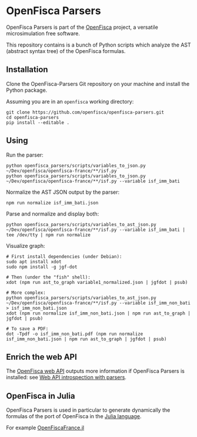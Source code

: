 # OpenFisca Parsers

OpenFisca Parsers is part of the [OpenFisca](http://www.openfisca.fr/) project,
a versatile microsimulation free software.

This repository contains is a bunch of Python scripts which analyze the AST (abstract syntax tree)
of the OpenFisca formulas.

## Installation

Clone the OpenFisca-Parsers Git repository on your machine and install the Python package.

Assuming you are in an `openfisca` working directory:

```
git clone https://github.com/openfisca/openfisca-parsers.git
cd openfisca-parsers
pip install --editable .
```

## Using

Run the parser:

```
python openfisca_parsers/scripts/variables_to_json.py ~/Dev/openfisca/openfisca-france/**/isf.py
python openfisca_parsers/scripts/variables_to_json.py ~/Dev/openfisca/openfisca-france/**/isf.py --variable isf_imm_bati
```

Normalize the AST JSON output by the parser:

```
npm run normalize isf_imm_bati.json
```

Parse and normalize and display both:

```
python openfisca_parsers/scripts/variables_to_ast_json.py ~/Dev/openfisca/openfisca-france/**/isf.py --variable isf_imm_bati | tee /dev/tty | npm run normalize
```

Visualize graph:

```
# First install dependencies (under Debian):
sudo apt install xdot
sudo npm install -g jgf-dot

# Then (under the "fish" shell):
xdot (npm run ast_to_graph variable1_normalized.json | jgfdot | psub)

# More complex:
python openfisca_parsers/scripts/variables_to_ast_json.py ~/Dev/openfisca/openfisca-france/**/isf.py --variable isf_imm_non_bati > isf_imm_non_bati.json
xdot (npm run normalize isf_imm_non_bati.json | npm run ast_to_graph | jgfdot | psub)

# To save a PDF:
dot -Tpdf -o isf_imm_non_bati.pdf (npm run normalize isf_imm_non_bati.json | npm run ast_to_graph | jgfdot | psub)
```

## Enrich the web API

The [OpenFisca web API](https://github.com/openfisca/openfisca-web-api) outputs more information if OpenFisca Parsers
is installed: see
[Web API introspection with parsers](https://github.com/openfisca/openfisca-web-api#introspection-with-parsers).

## OpenFisca in Julia

OpenFisca Parsers is used in particular to generate dynamically the formulas of the port of OpenFisca
in the [Julia language](http://julialang.org/).

For example [OpenFiscaFrance.jl](https://github.com/openfisca/OpenFiscaFrance.jl)
